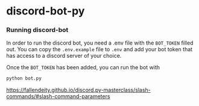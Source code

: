# discord-bot-py

### Running discord-bot

In order to run the discord bot, you need a .env file with the `BOT_TOKEN` filled out. You can copy the `.env.example` file to `.env` and add your bot token that has access to a discord server of your choice.

Once the `BOT_TOKEN` has been added, you can run the bot with
```sh
python bot.py
```

https://fallendeity.github.io/discord.py-masterclass/slash-commands/#slash-command-parameters
